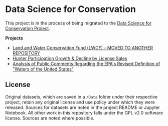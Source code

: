 # Data Science for Conservation

This project is in the process of being migrated to the [Data Science for Conservation Project](https://github.com/Data-Science-for-Conservation).

**Projects**

- [Land and Water Conservation Fund (LWCF) - MOVED TO ANOTHER REPOSITORY](https://github.com/HKuz/DataScienceForConservation_LWCF)
- [Hunter Participation Growth & Decline by License Sales](./Participation/README.md)
- [Analysis of Public Comments Regarding the EPA's Revised Definition of "Waters of the United States"](./WaterRevision/README.md)

## License

Original datasets, which are saved in a `/Data` folder under their respective project, retain any original license and use policy under which they were released. Sources for datasets are noted in the project README or Jupyter Notebook. All other work in this repository falls under the GPL v2.0 software license. Sources are noted where possible.


